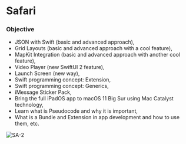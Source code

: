 # Safari

### Objective

-	JSON with Swift (basic and advanced approach),
-	Grid Layouts (basic and advanced approach with a cool feature),
-	MapKit Integration (basic and advanced approach with another cool feature),
-	Video Player (new SwiftUI 2 feature),
-	Launch Screen (new way),
-	Swift programming concept: Extension,
-	Swift programming concept: Generics,
-	iMessage Sticker Pack,
-	Bring the full iPadOS app to macOS 11 Big Sur using Mac Catalyst technology, 
-	Learn what is Pseudocode and why it is important,
-	What is a Bundle and Extension in app development and how to use them, etc.

![SA-2](https://user-images.githubusercontent.com/33471032/151093103-e8ba847f-5410-4069-bbc7-7d58563d2cd0.gif)
